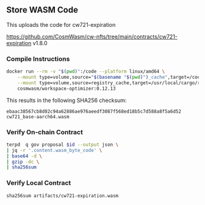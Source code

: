 ## Store WASM Code

This uploads the code for cw721-expiration

https://github.com/CosmWasm/cw-nfts/tree/main/contracts/cw721-expiration v1.8.0

### Compile Instructions

```sh
docker run --rm -v "$(pwd)":/code --platform linux/amd64 \
	--mount type=volume,source="$(basename "$(pwd)")_cache",target=/code/target \
	--mount type=volume,source=registry_cache,target=/usr/local/cargo/registry \
	cosmwasm/workspace-optimizer:0.12.13
```

This results in the following SHA256 checksum:

```
ebaac38567cb8d02c94a62886ae976aeedf3087f568ed18b5c7d588a8f5a6d52  cw721_base-aarch64.wasm
```

### Verify On-chain Contract

```sh
terpd  q gov proposal $id --output json \
| jq -r '.content.wasm_byte_code' \
| base64 -d \
| gzip -dc \
| sha256sum

```

### Verify Local Contract

```
sha256sum artifacts/cw721-expiration.wasm
```